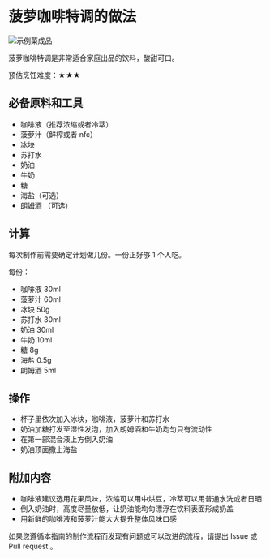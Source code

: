 # 菠萝咖啡特调的做法

![示例菜成品](菠萝咖啡特调.png)

菠萝咖啡特调是非常适合家庭出品的饮料，酸甜可口。

预估烹饪难度：★★★

## 必备原料和工具

- 咖啡液（推荐浓缩或者冷萃）
- 菠萝汁（鲜榨或者 nfc）
- 冰块
- 苏打水
- 奶油
- 牛奶
- 糖
- 海盐（可选）
- 朗姆酒 （可选）

## 计算

每次制作前需要确定计划做几份。一份正好够 1 个人吃。

每份：

- 咖啡液 30ml
- 菠萝汁 60ml
- 冰块 50g
- 苏打水 30ml
- 奶油 30ml
- 牛奶 10ml
- 糖 8g
- 海盐 0.5g
- 朗姆酒 5ml

## 操作

- 杯子里依次加入冰块，咖啡液，菠萝汁和苏打水
- 奶油加糖打发至湿性发泡，加入朗姆酒和牛奶均匀只有流动性
- 在第一部混合液上方倒入奶油
- 奶油顶面撒上海盐

## 附加内容

- 咖啡液建议选用花果风味，浓缩可以用中烘豆，冷萃可以用普通水洗或者日晒
- 倒入奶油时，高度尽量放低，让奶油能均匀漂浮在饮料表面形成奶盖
- 用新鲜的咖啡液和菠萝汁能大大提升整体风味口感

如果您遵循本指南的制作流程而发现有问题或可以改进的流程，请提出 Issue 或 Pull request 。
